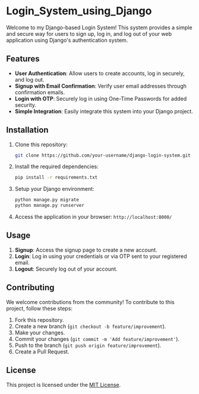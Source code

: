 # Login_System_using_Django

Welcome to my Django-based Login System! This system provides a simple and secure way for users to sign up, log in, and log out of your web application using Django's authentication system.

## Features

- **User Authentication**: Allow users to create accounts, log in securely, and log out.
- **Signup with Email Confirmation**: Verify user email addresses through confirmation emails.
- **Login with OTP**: Securely log in using One-Time Passwords for added security.
- **Simple Integration**: Easily integrate this system into your Django project.

## Installation

1. Clone this repository:

    ```bash
    git clone https://github.com/your-username/django-login-system.git
    ```

2. Install the required dependencies:

    ```bash
    pip install -r requirements.txt
    ```

3. Setup your Django environment:

    ```bash
    python manage.py migrate
    python manage.py runserver
    ```

4. Access the application in your browser: `http://localhost:8000/`

## Usage

1. **Signup**: Access the signup page to create a new account.
2. **Login**: Log in using your credentials or via OTP sent to your registered email.
3. **Logout**: Securely log out of your account.

## Contributing

We welcome contributions from the community! To contribute to this project, follow these steps:

1. Fork this repository.
2. Create a new branch (`git checkout -b feature/improvement`).
3. Make your changes.
4. Commit your changes (`git commit -m 'Add feature/improvement'`).
5. Push to the branch (`git push origin feature/improvement`).
6. Create a Pull Request.

## License

This project is licensed under the [MIT License](LICENSE).

